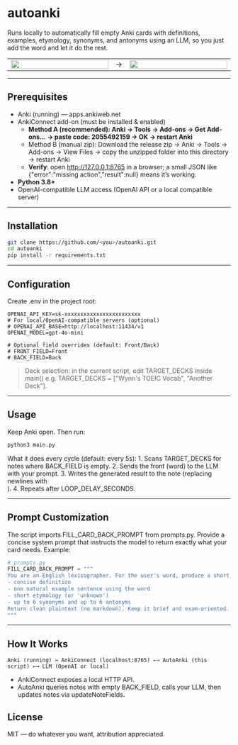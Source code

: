 # autoanki
Runs locally to automatically fill empty Anki cards with definitions, examples, etymology, synonyms, and antonyms using an LLM, so you just add the word and let it do the rest.

<table border="0" cellspacing="0" cellpadding="0">
  <tr>
    <td align="center" valign="middle" width="48%">
      <img src="https://github.com/user-attachments/assets/e0adce45-03a8-44a1-9053-f6f1f874ab2b" width="100%">
    </td>
    <td align="center" valign="middle">
      →
    </td>
    <td align="center" valign="middle" width="48%">
      <img src="https://github.com/user-attachments/assets/706c7d49-db21-4927-8d15-0b4df5878ca5" width="100%">
    </td>
  </tr>
</table>


---


## Prerequisites
- Anki (running) — apps.ankiweb.net
- AnkiConnect add-on (must be installed & enabled)
  - **Method A (recommended): Anki → Tools → Add-ons → Get Add-ons… → paste code: 2055492159 → OK → restart Anki**
  - Method B (manual zip): Download the release zip → Anki → Tools → Add-ons → View Files → copy the unzipped folder into this directory → restart Anki
  - **Verify**: open http://127.0.0.1:8765 in a browser; a small JSON like {"error":"missing action","result":null} means it’s working.
- **Python 3.8+**
- OpenAI-compatible LLM access (OpenAI API or a local compatible server)

---


## Installation
```bash
git clone https://github.com/<you>/autoanki.git
cd autoanki
pip install -r requirements.txt
```

---


## Configuration
Create .env in the project root:
```
OPENAI_API_KEY=sk-xxxxxxxxxxxxxxxxxxxxxxxx
# For local/OpenAI-compatible servers (optional)
# OPENAI_API_BASE=http://localhost:11434/v1
OPENAI_MODEL=gpt-4o-mini

# Optional field overrides (default: Front/Back)
# FRONT_FIELD=Front
# BACK_FIELD=Back
```
> Deck selection: in the current script, edit TARGET_DECKS inside main()
> e.g. TARGET_DECKS = ["Wynn's TOEIC Vocab", "Another Deck"].

---


## Usage
Keep Anki open. Then run:
```sh
python3 main.py
```

What it does every cycle (default: every 5s):
	1.	Scans TARGET_DECKS for notes where BACK_FIELD is empty.
	2.	Sends the front (word) to the LLM with your prompt.
	3.	Writes the generated result to the note (replacing newlines with <br>).
	4.	Repeats after LOOP_DELAY_SECONDS.


---


## Prompt Customization
The script imports FILL_CARD_BACK_PROMPT from prompts.py.
Provide a concise system prompt that instructs the model to return exactly what your card needs. Example:
```python
# prompts.py
FILL_CARD_BACK_PROMPT = """
You are an English lexicographer. For the user's word, produce a short, study-friendly back text that includes:
- concise definition
- one natural example sentence using the word
- short etymology (or 'unknown')
- up to 6 synonyms and up to 6 antonyms
Return clean plaintext (no markdown). Keep it brief and exam-oriented.
"""
```

---


## How It Works
```
Anki (running) ↔ AnkiConnect (localhost:8765) ←→ AutoAnki (this script) ←→ LLM (OpenAI or local)
```
- AnkiConnect exposes a local HTTP API.
- AutoAnki queries notes with empty BACK_FIELD, calls your LLM, then updates notes via updateNoteFields.


## License
MIT — do whatever you want, attribution appreciated.
